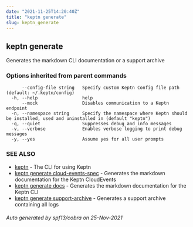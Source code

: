 ```yaml
---
date: "2021-11-25T14:20:40Z"
title: "keptn generate"
slug: keptn_generate
---
```

## keptn generate

Generates the markdown CLI documentation or a support archive

### Options inherited from parent commands

```
      --config-file string   Specify custom Keptn Config file path (default: ~/.keptn/config)
  -h, --help                 help
      --mock                 Disables communication to a Keptn endpoint
  -n, --namespace string     Specify the namespace where Keptn should be installed, used and uninstalled in (default "keptn")
  -q, --quiet                Suppresses debug and info messages
  -v, --verbose              Enables verbose logging to print debug messages
  -y, --yes                  Assume yes for all user prompts
```

### SEE ALSO

* [keptn](../keptn/)	 - The CLI for using Keptn
* [keptn generate cloud-events-spec](../keptn_generate_cloud-events-spec/)	 - Generates the markdown documentation for the Keptn CloudEvents
* [keptn generate docs](../keptn_generate_docs/)	 - Generates the markdown documentation for the Keptn CLI
* [keptn generate support-archive](../keptn_generate_support-archive/)	 - Generates a support archive containing all logs

###### Auto generated by spf13/cobra on 25-Nov-2021
